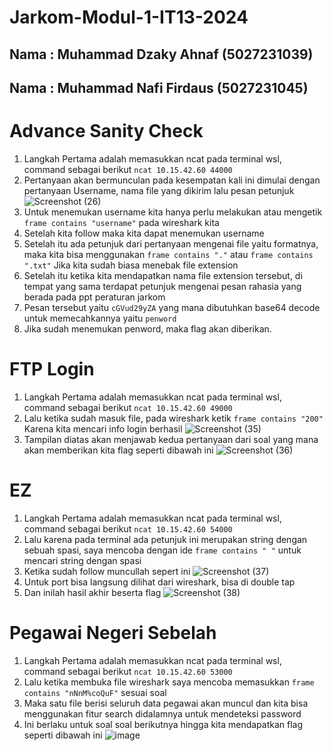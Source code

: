 # Jarkom-Modul-1-IT13-2024

## Nama : Muhammad Dzaky Ahnaf (5027231039)
## Nama : Muhammad Nafi Firdaus (5027231045)

# Advance Sanity Check 
1. Langkah Pertama adalah memasukkan ncat pada terminal wsl, command sebagai berikut `ncat 10.15.42.60 44000`
2. Pertanyaan akan bermunculan pada kesempatan kali ini dimulai dengan pertanyaan Username, nama file yang dikirim lalu pesan petunjuk
![Screenshot (26)](https://github.com/user-attachments/assets/b617c2ac-1baf-4483-956a-72c1a9ec7f9b)
3. Untuk menemukan username kita hanya perlu melakukan atau mengetik `frame contains "username"` pada wireshark kita
4. Setelah kita follow maka kita dapat menemukan username
5. Setelah itu ada petunjuk dari pertanyaan mengenai file yaitu formatnya, maka kita bisa menggunakan `frame contains "."` atau `frame contains ".txt"` Jika kita sudah biasa menebak file extension
6. Setelah itu ketika kita mendapatkan nama file extension tersebut, di tempat yang sama terdapat petunjuk mengenai pesan rahasia yang berada pada ppt peraturan jarkom
7. Pesan tersebut yaitu `cGVud29yZA` yang mana dibutuhkan base64 decode untuk memecahkannya yaitu `penword`
8. Jika sudah menemukan penword, maka flag akan diberikan.

# FTP Login 
1. Langkah Pertama adalah memasukkan ncat pada terminal wsl, command sebagai berikut `ncat 10.15.42.60 49000`
2. Lalu ketika sudah masuk file, pada wireshark ketik `frame contains "200"` Karena kita mencari info login berhasil
![Screenshot (35)](https://github.com/user-attachments/assets/c40bc018-8913-4db5-a615-7161ff58265c)
3. Tampilan diatas akan menjawab kedua pertanyaan dari soal yang mana akan memberikan kita flag seperti dibawah ini 
![Screenshot (36)](https://github.com/user-attachments/assets/a9243e89-616e-4bff-a335-34589b1f6e5a)

# EZ 
1. Langkah Pertama adalah memasukkan ncat pada terminal wsl, command sebagai berikut `ncat 10.15.42.60 54000`
2. Lalu karena pada terminal ada petunjuk ini merupakan string dengan sebuah spasi, saya mencoba dengan ide `frame contains " "` untuk mencari string dengan spasi
3. Ketika sudah follow muncullah sepert ini
 ![Screenshot (37)](https://github.com/user-attachments/assets/25a4ede2-94e0-4573-8584-c3b99f8fa8bb)
4. Untuk port bisa langsung dilihat dari wireshark, bisa di double tap
5. Dan inilah hasil akhir beserta flag
![Screenshot (38)](https://github.com/user-attachments/assets/aeecbb8d-1abf-42b4-82a7-c9bd819ce97e)

# Pegawai Negeri Sebelah
1. Langkah Pertama adalah memasukkan ncat pada terminal wsl, command sebagai berikut `ncat 10.15.42.60 53000`
2. Lalu ketika membuka file wireshark saya mencoba memasukkan `frame contains "nNnM%coQuF"` sesuai soal
3. Maka satu file berisi seluruh data pegawai akan muncul dan kita bisa menggunakan fitur search didalamnya untuk mendeteksi password
4. Ini berlaku untuk soal soal berikutnya hingga kita mendapatkan flag seperti dibawah ini
   ![image](https://github.com/user-attachments/assets/42b067b7-c3dd-4b8b-8cf3-695e91fe7e4a)
